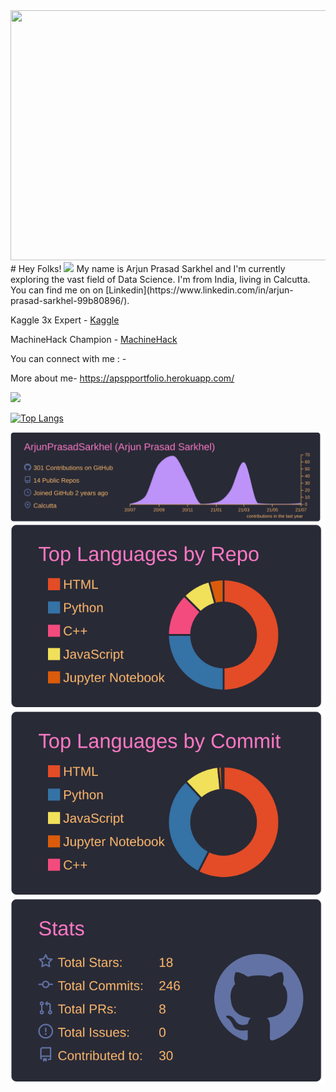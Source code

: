 
<img src="https://user-images.githubusercontent.com/49405291/134882927-dd1d4f93-c92f-4777-90ea-d89f9744f4ee.gif" height ="400px" width="1200px">
# Hey Folks! <img src="https://raw.githubusercontent.com/MartinHeinz/MartinHeinz/master/wave.gif" width="30px">
My name is Arjun Prasad Sarkhel and I'm currently exploring the vast field of Data Science. I'm from India, living in Calcutta. You can find me on on [Linkedin](https://www.linkedin.com/in/arjun-prasad-sarkhel-99b80896/).



Kaggle 3x Expert - [Kaggle](https://www.kaggle.com/arjunprasadsarkhel)

MachineHack Champion - [MachineHack](https://machinehack.com/user/profile/ui/612351d7e56c8032b78c5dc1)

You can connect with me : - 

More about me- https://apspportfolio.herokuapp.com/




<!---![Anurag's github stats](https://github-readme-stats.vercel.app/api?username=ArjunPrasadSarkhel&show_icons=true&theme=gruvbox)-->

![](https://komarev.com/ghpvc/?username=ArjunPrasadSarkhel&color=blueviolet&style=plastic&label=You+are+one+of+this+:D+Views=)

[![Top Langs](https://github-readme-stats.vercel.app/api/top-langs/?username=ArjunPrasadSarkhel&layout=compact)](https://github.com/anuraghazra/github-readme-stats)

[![](./profile-summary-card-output/dracula/0-profile-details.svg)](https://github.com/ArjunPrasadSarkhel/github-profile-summary-cards)
[![](./profile-summary-card-output/dracula/1-repos-per-language.svg)](https://github.com/ArjunPrasadSarkhel/github-profile-summary-cards)
[![](./profile-summary-card-output/dracula/2-most-commit-language.svg)](https://github.com/ArjunPrasadSarkhel/github-profile-summary-cards)
[![](./profile-summary-card-output/dracula/3-stats.svg)](https://github.com/ArjunPrasadSarkhel/github-profile-summary-cards)


